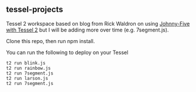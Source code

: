 ## tessel-projects

Tessel 2 workspace based on blog from Rick Waldron on using 
[Johnny-Five with Tessel 2](https://bocoup.com/weblog/say-hello-world-with-johnny-five-on-tessel-2) 
but I will be adding more over time (e.g. 7segment.js).

Clone this repo, then run npm install.

You can run the following to deploy on your Tessel

    t2 run blink.js
    t2 run rainbow.js
    t2 run 7segment.js
    t2 run larson.js
    t2 run 7segment.js

